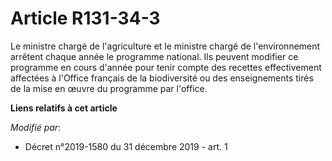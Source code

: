 # Article R131-34-3

Le ministre chargé de l'agriculture et le ministre chargé de l'environnement arrêtent chaque année le programme national. Ils
peuvent modifier ce programme en cours d'année pour tenir compte des recettes effectivement affectées à l'Office français de
la biodiversité ou des enseignements tirés de la mise en œuvre du programme par l'office.

**Liens relatifs à cet article**

_Modifié par_:

  - Décret n°2019-1580 du 31 décembre 2019 - art. 1
